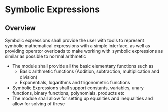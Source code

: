# Symbolic Expressions
## Overview
Symbolic expressions shall provide the user with tools to represent symbolic mathematical expressions with a simple interface, as well as providing operator overloads to make working with symbolic expressions as similar as possible to normal arithmetic

* The module shall provide all the basic elementary functions such as
  * Basic arithmetic functions (Addition, subtraction, multiplication and division)
  * Exponentials, logarithms and trigonometric functions
* Symbolic Expressions shall support constants, variables, unary functions, binary functions, polynomials, products etc
* The module shall allow for setting up equalities and inequalities and allow for solving of these